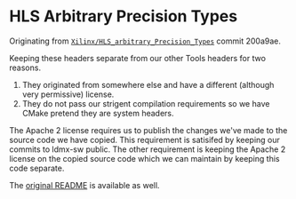 # HLS Arbitrary Precision Types

Originating from [`Xilinx/HLS_arbitrary_Precision_Types`](https://github.com/Xilinx/HLS_arbitrary_Precision_Types)
commit 200a9ae.

Keeping these headers separate from our other Tools headers for two reasons.
1. They originated from somewhere else and have a different (although very permissive) license.
2. They do not pass our strigent compilation requirements so we have CMake pretend
   they are system headers.

The Apache 2 license requires us to publish the changes we've made to the source code we have
copied. This requirement is satisifed by keeping our commits to ldmx-sw public. The other
requirement is keeping the Apache 2 license on the copied source code which we can maintain
by keeping this code separate.

The [original README](OLD_README.MD) is available as well.
